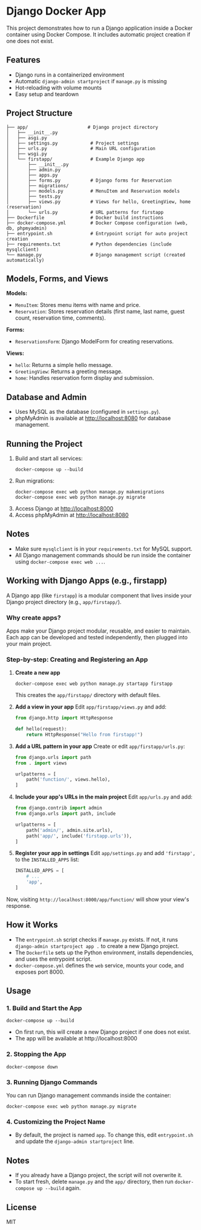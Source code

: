 # Django Docker App

This project demonstrates how to run a Django application inside a Docker container using Docker Compose. It includes automatic project creation if one does not exist.

## Features
- Django runs in a containerized environment
- Automatic `django-admin startproject` if `manage.py` is missing
- Hot-reloading with volume mounts
- Easy setup and teardown

## Project Structure
```
├── app/                      # Django project directory
│   ├── __init__.py
│   ├── asgi.py
│   ├── settings.py            # Project settings
│   ├── urls.py                # Main URL configuration
│   ├── wsgi.py
│   └── firstapp/              # Example Django app
│       ├── __init__.py
│       ├── admin.py
│       ├── apps.py
│       ├── forms.py           # Django forms for Reservation
│       ├── migrations/
│       ├── models.py          # MenuItem and Reservation models
│       ├── tests.py
│       ├── views.py           # Views for hello, GreetingView, home (reservation)
│       └── urls.py            # URL patterns for firstapp
├── Dockerfile                 # Docker build instructions
├── docker-compose.yml         # Docker Compose configuration (web, db, phpmyadmin)
├── entrypoint.sh              # Entrypoint script for auto project creation
├── requirements.txt           # Python dependencies (include mysqlclient)
└── manage.py                  # Django management script (created automatically)
```
## Models, Forms, and Views

**Models:**
- `MenuItem`: Stores menu items with name and price.
- `Reservation`: Stores reservation details (first name, last name, guest count, reservation time, comments).

**Forms:**
- `ReservationsForm`: Django ModelForm for creating reservations.

**Views:**
- `hello`: Returns a simple hello message.
- `GreetingView`: Returns a greeting message.
- `home`: Handles reservation form display and submission.

## Database and Admin

- Uses MySQL as the database (configured in `settings.py`).
- phpMyAdmin is available at [http://localhost:8080](http://localhost:8080) for database management.

## Running the Project

1. Build and start all services:
   ```
   docker-compose up --build
   ```
2. Run migrations:
   ```
   docker-compose exec web python manage.py makemigrations
   docker-compose exec web python manage.py migrate
   ```
3. Access Django at [http://localhost:8000](http://localhost:8000)
4. Access phpMyAdmin at [http://localhost:8080](http://localhost:8080)

## Notes
- Make sure `mysqlclient` is in your `requirements.txt` for MySQL support.
- All Django management commands should be run inside the container using `docker-compose exec web ...`.

## Working with Django Apps (e.g., firstapp)

A Django app (like `firstapp`) is a modular component that lives inside your Django project directory (e.g., `app/firstapp/`).

### Why create apps?
Apps make your Django project modular, reusable, and easier to maintain. Each app can be developed and tested independently, then plugged into your main project.

### Step-by-step: Creating and Registering an App

1. **Create a new app**
   ```
   docker-compose exec web python manage.py startapp firstapp
   ```
   This creates the `app/firstapp/` directory with default files.

2. **Add a view in your app**
   Edit `app/firstapp/views.py` and add:
   ```python
   from django.http import HttpResponse

   def hello(request):
       return HttpResponse("Hello from firstapp!")
   ```

3. **Add a URL pattern in your app**
   Create or edit `app/firstapp/urls.py`:
   ```python
   from django.urls import path
   from . import views

   urlpatterns = [
       path('function/', views.hello),
   ]
   ```

4. **Include your app's URLs in the main project**
   Edit `app/urls.py` and add:
   ```python
   from django.contrib import admin
   from django.urls import path, include

   urlpatterns = [
       path('admin/', admin.site.urls),
       path('app/', include('firstapp.urls')),
   ]
   ```

5. **Register your app in settings**
   Edit `app/settings.py` and add `'firstapp',` to the `INSTALLED_APPS` list:
   ```python
   INSTALLED_APPS = [
       # ...
       'app',
   ]
   ```

Now, visiting `http://localhost:8000/app/function/` will show your view's response.

## How it Works
- The `entrypoint.sh` script checks if `manage.py` exists. If not, it runs `django-admin startproject app .` to create a new Django project.
- The `Dockerfile` sets up the Python environment, installs dependencies, and uses the entrypoint script.
- `docker-compose.yml` defines the `web` service, mounts your code, and exposes port 8000.

## Usage

### 1. Build and Start the App
```
docker-compose up --build
```
- On first run, this will create a new Django project if one does not exist.
- The app will be available at http://localhost:8000

### 2. Stopping the App
```
docker-compose down
```

### 3. Running Django Commands
You can run Django management commands inside the container:
```
docker-compose exec web python manage.py migrate
```

### 4. Customizing the Project Name
- By default, the project is named `app`. To change this, edit `entrypoint.sh` and update the `django-admin startproject` line.

## Notes
- If you already have a Django project, the script will not overwrite it.
- To start fresh, delete `manage.py` and the `app/` directory, then run `docker-compose up --build` again.

## License
MIT

